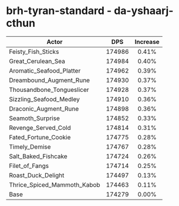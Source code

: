 # brh-tyran-standard - da-yshaarj-cthun
| Actor | DPS | Increase |
|---|:---:|:---:|
|Feisty_Fish_Sticks|174986|0.41%|
|Great_Cerulean_Sea|174984|0.40%|
|Aromatic_Seafood_Platter|174962|0.39%|
|Dreambound_Augment_Rune|174930|0.37%|
|Thousandbone_Tongueslicer|174928|0.37%|
|Sizzling_Seafood_Medley|174910|0.36%|
|Draconic_Augment_Rune|174898|0.36%|
|Seamoth_Surprise|174852|0.33%|
|Revenge_Served_Cold|174814|0.31%|
|Fated_Fortune_Cookie|174775|0.28%|
|Timely_Demise|174767|0.28%|
|Salt_Baked_Fishcake|174724|0.26%|
|Filet_of_Fangs|174714|0.25%|
|Roast_Duck_Delight|174497|0.13%|
|Thrice_Spiced_Mammoth_Kabob|174463|0.11%|
|Base|174279|0.00%|

